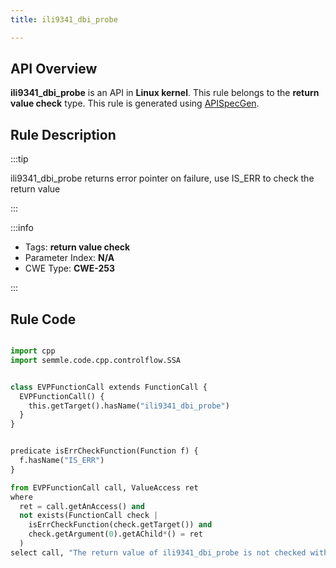 ```yaml
---
title: ili9341_dbi_probe

---
```



## API Overview
**ili9341_dbi_probe** is an API in **Linux kernel**. This rule belongs to the **return value check** type. This rule is generated using [APISpecGen](../../tools/APISpecGen).
## Rule Description

:::tip

ili9341_dbi_probe returns error pointer on failure, use IS_ERR to check the return value

:::

:::info

- Tags: **return value check**
- Parameter Index: **N/A**
- CWE Type: **CWE-253**

:::

## Rule Code
```python

import cpp
import semmle.code.cpp.controlflow.SSA


class EVPFunctionCall extends FunctionCall {
  EVPFunctionCall() {
    this.getTarget().hasName("ili9341_dbi_probe")
  }
}


predicate isErrCheckFunction(Function f) {
  f.hasName("IS_ERR") 
}

from EVPFunctionCall call, ValueAccess ret
where
  ret = call.getAnAccess() and
  not exists(FunctionCall check |
    isErrCheckFunction(check.getTarget()) and
    check.getArgument(0).getAChild*() = ret
  )
select call, "The return value of ili9341_dbi_probe is not checked with IS_ERR."
    
```